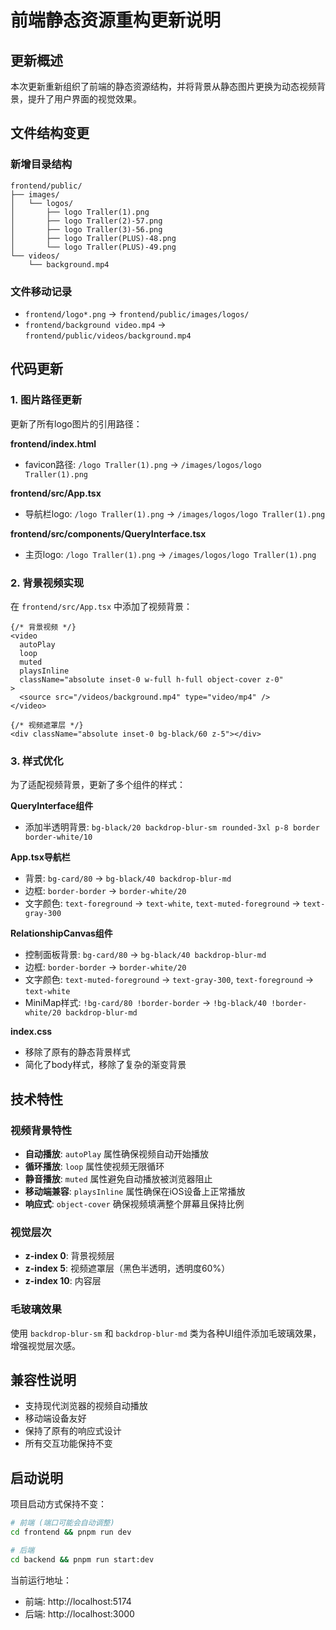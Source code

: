# 前端静态资源重构更新说明

## 更新概述

本次更新重新组织了前端的静态资源结构，并将背景从静态图片更换为动态视频背景，提升了用户界面的视觉效果。

## 文件结构变更

### 新增目录结构
```
frontend/public/
├── images/
│   └── logos/
│       ├── logo Traller(1).png
│       ├── logo Traller(2)-57.png
│       ├── logo Traller(3)-56.png
│       ├── logo Traller(PLUS)-48.png
│       └── logo Traller(PLUS)-49.png
└── videos/
    └── background.mp4
```

### 文件移动记录
- `frontend/logo*.png` → `frontend/public/images/logos/`
- `frontend/background video.mp4` → `frontend/public/videos/background.mp4`

## 代码更新

### 1. 图片路径更新
更新了所有logo图片的引用路径：

**frontend/index.html**
- favicon路径: `/logo Traller(1).png` → `/images/logos/logo Traller(1).png`

**frontend/src/App.tsx**
- 导航栏logo: `/logo Traller(1).png` → `/images/logos/logo Traller(1).png`

**frontend/src/components/QueryInterface.tsx**
- 主页logo: `/logo Traller(1).png` → `/images/logos/logo Traller(1).png`

### 2. 背景视频实现
在 `frontend/src/App.tsx` 中添加了视频背景：

```tsx
{/* 背景视频 */}
<video
  autoPlay
  loop
  muted
  playsInline
  className="absolute inset-0 w-full h-full object-cover z-0"
>
  <source src="/videos/background.mp4" type="video/mp4" />
</video>

{/* 视频遮罩层 */}
<div className="absolute inset-0 bg-black/60 z-5"></div>
```

### 3. 样式优化
为了适配视频背景，更新了多个组件的样式：

**QueryInterface组件**
- 添加半透明背景: `bg-black/20 backdrop-blur-sm rounded-3xl p-8 border border-white/10`

**App.tsx导航栏**
- 背景: `bg-card/80` → `bg-black/40 backdrop-blur-md`
- 边框: `border-border` → `border-white/20`
- 文字颜色: `text-foreground` → `text-white`, `text-muted-foreground` → `text-gray-300`

**RelationshipCanvas组件**
- 控制面板背景: `bg-card/80` → `bg-black/40 backdrop-blur-md`
- 边框: `border-border` → `border-white/20`
- 文字颜色: `text-muted-foreground` → `text-gray-300`, `text-foreground` → `text-white`
- MiniMap样式: `!bg-card/80 !border-border` → `!bg-black/40 !border-white/20 backdrop-blur-md`

**index.css**
- 移除了原有的静态背景样式
- 简化了body样式，移除了复杂的渐变背景

## 技术特性

### 视频背景特性
- **自动播放**: `autoPlay` 属性确保视频自动开始播放
- **循环播放**: `loop` 属性使视频无限循环
- **静音播放**: `muted` 属性避免自动播放被浏览器阻止
- **移动端兼容**: `playsInline` 属性确保在iOS设备上正常播放
- **响应式**: `object-cover` 确保视频填满整个屏幕且保持比例

### 视觉层次
- **z-index 0**: 背景视频层
- **z-index 5**: 视频遮罩层（黑色半透明，透明度60%）
- **z-index 10**: 内容层

### 毛玻璃效果
使用 `backdrop-blur-sm` 和 `backdrop-blur-md` 类为各种UI组件添加毛玻璃效果，增强视觉层次感。

## 兼容性说明

- 支持现代浏览器的视频自动播放
- 移动端设备友好
- 保持了原有的响应式设计
- 所有交互功能保持不变

## 启动说明

项目启动方式保持不变：
```bash
# 前端 (端口可能会自动调整)
cd frontend && pnpm run dev

# 后端
cd backend && pnpm run start:dev
```

当前运行地址：
- 前端: http://localhost:5174
- 后端: http://localhost:3000
